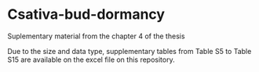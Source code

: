 # Csativa-bud-dormancy
Suplementary material from the chapter 4 of the thesis

Due to the size and data type, supplementary tables from Table S5 to Table S15 are available on the excel file on this repository.

